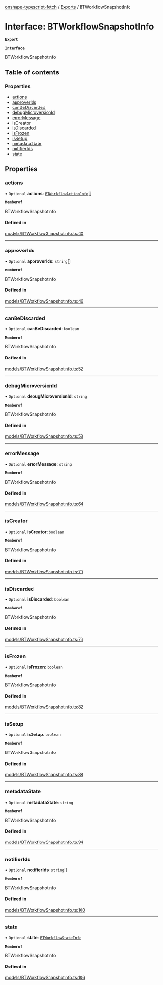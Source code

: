 [onshape-typescript-fetch](../README.md) / [Exports](../modules.md) / BTWorkflowSnapshotInfo

# Interface: BTWorkflowSnapshotInfo

**`Export`**

**`Interface`**

BTWorkflowSnapshotInfo

## Table of contents

### Properties

- [actions](BTWorkflowSnapshotInfo.md#actions)
- [approverIds](BTWorkflowSnapshotInfo.md#approverids)
- [canBeDiscarded](BTWorkflowSnapshotInfo.md#canbediscarded)
- [debugMicroversionId](BTWorkflowSnapshotInfo.md#debugmicroversionid)
- [errorMessage](BTWorkflowSnapshotInfo.md#errormessage)
- [isCreator](BTWorkflowSnapshotInfo.md#iscreator)
- [isDiscarded](BTWorkflowSnapshotInfo.md#isdiscarded)
- [isFrozen](BTWorkflowSnapshotInfo.md#isfrozen)
- [isSetup](BTWorkflowSnapshotInfo.md#issetup)
- [metadataState](BTWorkflowSnapshotInfo.md#metadatastate)
- [notifierIds](BTWorkflowSnapshotInfo.md#notifierids)
- [state](BTWorkflowSnapshotInfo.md#state)

## Properties

### actions

• `Optional` **actions**: [`BTWorkflowActionInfo`](BTWorkflowActionInfo.md)[]

**`Memberof`**

BTWorkflowSnapshotInfo

#### Defined in

[models/BTWorkflowSnapshotInfo.ts:40](https://github.com/toebes/onshape-typescript-fetch/blob/3e11ae1/models/BTWorkflowSnapshotInfo.ts#L40)

___

### approverIds

• `Optional` **approverIds**: `string`[]

**`Memberof`**

BTWorkflowSnapshotInfo

#### Defined in

[models/BTWorkflowSnapshotInfo.ts:46](https://github.com/toebes/onshape-typescript-fetch/blob/3e11ae1/models/BTWorkflowSnapshotInfo.ts#L46)

___

### canBeDiscarded

• `Optional` **canBeDiscarded**: `boolean`

**`Memberof`**

BTWorkflowSnapshotInfo

#### Defined in

[models/BTWorkflowSnapshotInfo.ts:52](https://github.com/toebes/onshape-typescript-fetch/blob/3e11ae1/models/BTWorkflowSnapshotInfo.ts#L52)

___

### debugMicroversionId

• `Optional` **debugMicroversionId**: `string`

**`Memberof`**

BTWorkflowSnapshotInfo

#### Defined in

[models/BTWorkflowSnapshotInfo.ts:58](https://github.com/toebes/onshape-typescript-fetch/blob/3e11ae1/models/BTWorkflowSnapshotInfo.ts#L58)

___

### errorMessage

• `Optional` **errorMessage**: `string`

**`Memberof`**

BTWorkflowSnapshotInfo

#### Defined in

[models/BTWorkflowSnapshotInfo.ts:64](https://github.com/toebes/onshape-typescript-fetch/blob/3e11ae1/models/BTWorkflowSnapshotInfo.ts#L64)

___

### isCreator

• `Optional` **isCreator**: `boolean`

**`Memberof`**

BTWorkflowSnapshotInfo

#### Defined in

[models/BTWorkflowSnapshotInfo.ts:70](https://github.com/toebes/onshape-typescript-fetch/blob/3e11ae1/models/BTWorkflowSnapshotInfo.ts#L70)

___

### isDiscarded

• `Optional` **isDiscarded**: `boolean`

**`Memberof`**

BTWorkflowSnapshotInfo

#### Defined in

[models/BTWorkflowSnapshotInfo.ts:76](https://github.com/toebes/onshape-typescript-fetch/blob/3e11ae1/models/BTWorkflowSnapshotInfo.ts#L76)

___

### isFrozen

• `Optional` **isFrozen**: `boolean`

**`Memberof`**

BTWorkflowSnapshotInfo

#### Defined in

[models/BTWorkflowSnapshotInfo.ts:82](https://github.com/toebes/onshape-typescript-fetch/blob/3e11ae1/models/BTWorkflowSnapshotInfo.ts#L82)

___

### isSetup

• `Optional` **isSetup**: `boolean`

**`Memberof`**

BTWorkflowSnapshotInfo

#### Defined in

[models/BTWorkflowSnapshotInfo.ts:88](https://github.com/toebes/onshape-typescript-fetch/blob/3e11ae1/models/BTWorkflowSnapshotInfo.ts#L88)

___

### metadataState

• `Optional` **metadataState**: `string`

**`Memberof`**

BTWorkflowSnapshotInfo

#### Defined in

[models/BTWorkflowSnapshotInfo.ts:94](https://github.com/toebes/onshape-typescript-fetch/blob/3e11ae1/models/BTWorkflowSnapshotInfo.ts#L94)

___

### notifierIds

• `Optional` **notifierIds**: `string`[]

**`Memberof`**

BTWorkflowSnapshotInfo

#### Defined in

[models/BTWorkflowSnapshotInfo.ts:100](https://github.com/toebes/onshape-typescript-fetch/blob/3e11ae1/models/BTWorkflowSnapshotInfo.ts#L100)

___

### state

• `Optional` **state**: [`BTWorkflowStateInfo`](BTWorkflowStateInfo.md)

**`Memberof`**

BTWorkflowSnapshotInfo

#### Defined in

[models/BTWorkflowSnapshotInfo.ts:106](https://github.com/toebes/onshape-typescript-fetch/blob/3e11ae1/models/BTWorkflowSnapshotInfo.ts#L106)
